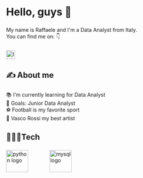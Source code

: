 <h1 align="left">Hello, guys 👋</h1>

###

<p align="left">My name is Raffaele and I'm a Data Analyst from Italy.<br>You can find me on:    👇</p>

###

<div align="left">
  <a href="www.linkedin.com/in/raffaele-de-stefano-6462b0260" target="_blank">
    <img src="https://img.shields.io/static/v1?message=LinkedIn&logo=linkedin&label=&color=0077B5&logoColor=white&labelColor=&style=flat" height="24" alt="linkedin logo"  />
  </a>
</div>

###

<h2 align="left">✍ About me</h2>

###

<p align="left">📚 I'm currently learning for Data Analyst<br>🎯 Goals: Junior Data Analyst<br>⚽ Football is my favorite sport<br>🎸 Vasco Rossi my best artist</p>

###

<h2 align="left">👨🏼‍💻Tech</h2>

###

<div align="left">
  <img src="https://skillicons.dev/icons?i=py" height="60" alt="python logo"  />
  <img width="50" />
  <img src="https://cdn.jsdelivr.net/gh/devicons/devicon/icons/mysql/mysql-original-wordmark.svg" height="60" alt="mysql logo"  />
</div>

###
